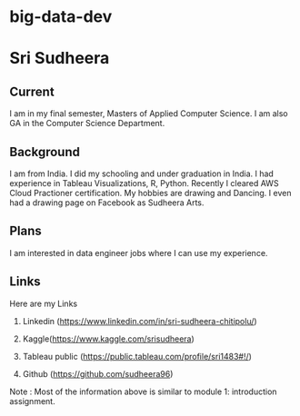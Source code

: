 # big-data-dev
# Sri Sudheera
## Current
I am in my final semester, Masters of Applied Computer Science. I am also GA in the Computer Science Department.
## Background
I am from India. I did my schooling and under graduation in India. I had experience in Tableau Visualizations, R, Python. Recently I cleared AWS Cloud Practioner certification. My hobbies are drawing and Dancing. I even had a drawing page on Facebook as Sudheera Arts.
## Plans
I am interested in data engineer jobs where I can use my experience.

## Links
Here are my Links 

1. Linkedin (https://www.linkedin.com/in/sri-sudheera-chitipolu/) 

2. Kaggle(https://www.kaggle.com/srisudheera) 

3. Tableau public (https://public.tableau.com/profile/sri1483#!/) 

4. Github (https://github.com/sudheera96)


Note : Most of the information above is similar to module 1: introduction assignment.
